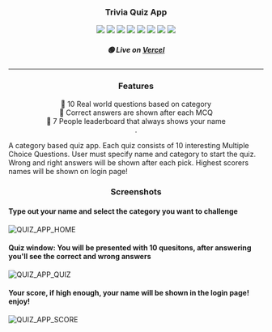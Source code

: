 <h3 align="center">Trivia Quiz App</h3>
 
 <p align="center">
  <img src="https://img.shields.io/badge/-JavaScript-F7DF1E?style=flat-square&logo=javascript&logoColor=black" />
  <img src="https://img.shields.io/badge/-TypeScript-2F74C0?style=flat-square&logo=typescript&logoColor=white" />
  <img src="https://img.shields.io/badge/-node.js-313131?style=flat-square&logo=node.js&logoColor=#F7F7F7" />
  <img src="https://img.shields.io/badge/-Express-000000?style=flat-square&logo=express&logoColor=white" />
  <img src="https://img.shields.io/badge/-docker-blue?style=flat-square&logo=docker&logoColor=white" />
  <img src="https://img.shields.io/badge/-React-212121?style=flat-square&logo=react&logoColor=2F74C0" />
  <img src="https://img.shields.io/badge/-MongoDB-47A248?style=flat-square&logo=mongodb&logoColor=white" />
  <img src="https://img.shields.io/badge/-tailwindcss-313131?style=flat-square&logo=tailwindcss&logoColor=#F7F7F7" />
 </p>
 
 <h5 align="center">🟢 Live on <a href="https://trivia-quiz-app-nine.vercel.app/" target="_blank" rel="noreferrer">Vercel</a></h5>
 
----
<h3 align="center">Features</h3>

<div align="center">
  <p>🤯 10 Real world questions based on category<br />
  🧠 Correct answers are shown after each MCQ<br />
  🏅 7 People leaderboard that always shows your name<br />.</p>
</div>


<p>A category based quiz app. Each quiz consists of 10 interesting Multiple Choice Questions. User must specify name and category to start the quiz. Wrong and right answers will be shown after each pick. Highest scorers names will be shown on login page!</p>

<h3 align="center">Screenshots</h3>

#### Type out your name and select the category you want to challenge
![QUIZ_APP_HOME](https://user-images.githubusercontent.com/41326898/218996717-dd500190-23cd-43ab-962c-37210ced95d2.png)

#### Quiz window: You will be presented with 10 quesitons, after answering you'll see the correct and wrong answers
![QUIZ_APP_QUIZ](https://user-images.githubusercontent.com/41326898/218997100-09cf416e-abf0-4865-bd61-f86c4d08ab12.png)

#### Your score, if high enough, your name will be shown in the login page! enjoy!
![QUIZ_APP_SCORE](https://user-images.githubusercontent.com/41326898/218997481-5ae2e61d-5f82-4e24-94e7-a15be3960fe3.png)
